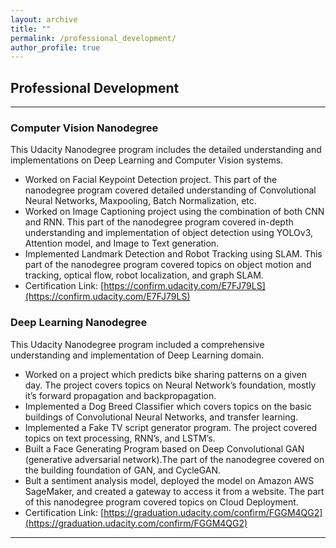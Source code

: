 ```yaml
---
layout: archive
title: ""
permalink: /professional_development/
author_profile: true
---
```


## Professional Development
-----------

### Computer Vision Nanodegree 
This Udacity Nanodegree program includes the detailed understanding and implementations on Deep Learning and Computer Vision systems.
* Worked on Facial Keypoint Detection project. This part of the nanodegree program covered detailed understanding of Convolutional Neural Networks, Maxpooling, Batch Normalization, etc.
* Worked on Image Captioning project using the combination of both CNN and RNN. This part of the nanodegree program covered in-depth understanding and implementation of object detection using YOLOv3, Attention model, and Image to Text generation.
* Implemented Landmark Detection and Robot Tracking using SLAM. This part of the nanodegree program covered topics on object motion and tracking, optical flow, robot localization, and graph SLAM.
* Certification Link: [https://confirm.udacity.com/E7FJ79LS](https://confirm.udacity.com/E7FJ79LS)

### Deep Learning Nanodegree 
This Udacity Nanodegree program included a comprehensive understanding and implementation of Deep Learning domain.
* Worked on a project which predicts bike sharing patterns on a given day. The project covers topics on Neural Network’s foundation, mostly it’s forward propagation and backpropagation.
*  Implemented a Dog Breed Classifier which covers topics on the basic buildings of Convolutional Neural Networks, and transfer learning.
* Implemented a Fake TV script generator program. The project covered topics on text processing, RNN’s, and LSTM’s.
* Built a Face Generating Program based on Deep Convolutional GAN (generative adversarial network).The part of the nanodegree covered on the building foundation of GAN, and CycleGAN.
* Bult a sentiment analysis model, deployed the model on Amazon AWS SageMaker, and created a gateway to access it from a website. The part of this nanodegree program covered topics on Cloud Deployment.
* Certification Link: [https://graduation.udacity.com/confirm/FGGM4QG2](https://graduation.udacity.com/confirm/FGGM4QG2)
_____________________________